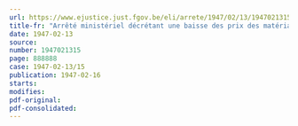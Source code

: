 ```yaml
---
url: https://www.ejustice.just.fgov.be/eli/arrete/1947/02/13/1947021315/justel
title-fr: "Arrêté ministériel décrétant une baisse des prix des matériaux de construction, des matériaux pierreux, des céramiques, dolomies, chaux et dérivés, sables et terres cuites ou non ainsi que des articles en verre, cristal, faïence, porcelaine et céramique (Abrogé par AM 03-02-1950, art. 3)"
date: 1947-02-13
source:
number: 1947021315
page: 888888
case: 1947-02-13/15
publication: 1947-02-16
starts:
modifies:
pdf-original:
pdf-consolidated:
---
```


